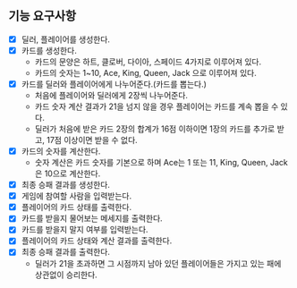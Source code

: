 ## 기능 요구사항

- [x] 딜러, 플레이어를 생성한다.
- [x] 카드를 생성한다.
    - 카드의 문양은 하트, 클로버, 다이아, 스페이드 4가지로 이루어져 있다.
    - 카드의 숫자는 1~10, Ace, King, Queen, Jack 으로 이루어져 있다.
- [x] 카드를 딜러와 플레이어에게 나누어준다.(카드를 뽑는다.)
    - 처음에 플레이어와 딜러에게 2장씩 나누어준다.
    - 카드 숫자 계산 결과가 21을 넘지 않을 경우 플레이어는 카드를 계속 뽑을 수 있다.
    - 딜러가 처음에 받은 카드 2장의 합계가 16점 이하이면 1장의 카드를 추가로 받고, 17점 이상이면 받을 수 없다.
- [x] 카드의 숫자를 계산한다.
    - 숫자 계산은 카드 숫자를 기본으로 하며 Ace는 1 또는 11, King, Queen, Jack은 10으로 계산한다.
- [x] 최종 승패 결과를 생성한다.
- [x] 게임에 참여할 사람을 입력받는다.
- [x] 플레이어의 카드 상태를 출력한다.
- [x] 카드를 받을지 물어보는 메세지를 출력한다.
- [x] 카드를 받을지 말지 여부를 입력받는다.
- [x] 플레이어의 카드 상태와 계산 결과를 출력한다.
- [x] 최종 승패 결과를 출력한다.
  - 딜러가 21을 초과하면 그 시점까지 남아 있던 플레이어들은 가지고 있는 패에 상관없이 승리한다.
